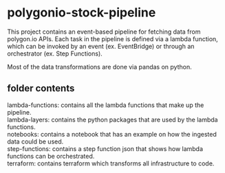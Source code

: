 # polygonio-stock-pipeline

This project contains an event-based pipeline for fetching data from polygon.io APIs. Each task in the pipeline is defined via a lambda function, which can be invoked by an event (ex. EventBridge) or through an orchestrator (ex. Step Functions). 

Most of the data transformations are done via pandas on python. 

## folder contents

lambda-functions: contains all the lambda functions that make up the pipeline.  
lambda-layers: contains the python packages that are used by the lambda functions.  
notebooks: contains a notebook that has an example on how the ingested data could be used.  
step-functions: contains a step function json that shows how lambda functions can be orchestrated.  
terraform: contains terraform which transforms all infrastructure to code.

